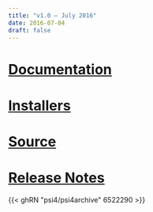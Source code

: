 ```yaml
---
title: "v1.0 — July 2016"
date: 2016-07-04
draft: false
---
```


# [Documentation](psi4manual/1.0.0/index.html)
# [Installers](http://psicode.org/downloads-1.0.html)
# [Source](https://github.com/psi4/psi4archive/tree/1.0.x)
# [Release Notes](https://github.com/psi4/psi4archive/releases/tag/1.0)

{{< ghRN "psi4/psi4archive" 6522290 >}}
